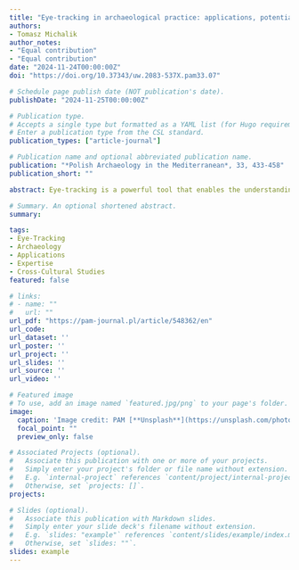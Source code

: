```yaml
---
title: "Eye-tracking in archaeological practice: applications, potential, and challenges"
authors:
- Tomasz Michalik
author_notes:
- "Equal contribution"
- "Equal contribution"
date: "2024-11-24T00:00:00Z"
doi: "https://doi.org/10.37343/uw.2083-537X.pam33.07"

# Schedule page publish date (NOT publication's date).
publishDate: "2024-11-25T00:00:00Z"

# Publication type.
# Accepts a single type but formatted as a YAML list (for Hugo requirements).
# Enter a publication type from the CSL standard.
publication_types: ["article-journal"]

# Publication name and optional abbreviated publication name.
publication: "*Polish Archaeology in the Mediterranean*, 33, 433-458"
publication_short: ""

abstract: Eye-tracking is a powerful tool that enables the understanding of visual attention through analysis of gaze patterns. Although sight is one of the senses crucial for learning about the past, the eye-tracking technology is still rarely used in archaeology. This paper discusses current applications, potential, and challenges of eye-tracking in archaeological practice in order to foster a broader use of this method. In particular, the article investigates the influence of subjective, technical, and methodological factors on the feasibility of eye-tracking research in archaeology based on experience gained during the project “Psychological Aspects of Creating and Acquiring Knowledge about the Past”. Observations and analyses conducted as part of this project have shown that while technical limitations pose minimal obstacles to research, methodological issues may present a more significant challenge. The discussion of various aspects of eye-tracking in archaeology is intended to aid archaeologists considering the integration of this technology into their research.

# Summary. An optional shortened abstract.
summary:

tags:
- Eye-Tracking
- Archaeology
- Applications
- Expertise
- Cross-Cultural Studies
featured: false

# links:
# - name: ""
#   url: ""
url_pdf: "https://pam-journal.pl/article/548362/en"
url_code: 
url_dataset: ''
url_poster: ''
url_project: ''
url_slides: ''
url_source: ''
url_video: ''

# Featured image
# To use, add an image named `featured.jpg/png` to your page's folder. 
image:
  caption: 'Image credit: PAM [**Unsplash**](https://unsplash.com/photos/jdD8gXaTZsc)'
  focal_point: ""
  preview_only: false

# Associated Projects (optional).
#   Associate this publication with one or more of your projects.
#   Simply enter your project's folder or file name without extension.
#   E.g. `internal-project` references `content/project/internal-project/index.md`.
#   Otherwise, set `projects: []`.
projects:

# Slides (optional).
#   Associate this publication with Markdown slides.
#   Simply enter your slide deck's filename without extension.
#   E.g. `slides: "example"` references `content/slides/example/index.md`.
#   Otherwise, set `slides: ""`.
slides: example
---
```

